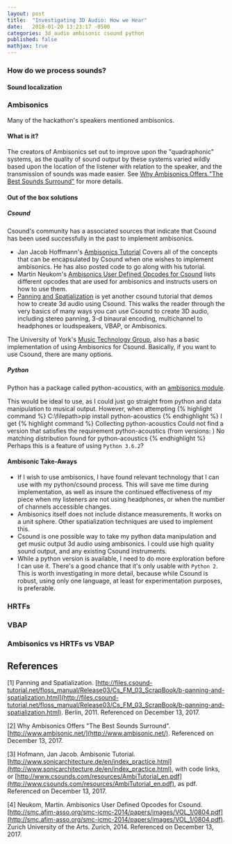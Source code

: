 ```yaml
---
layout: post
title:  "Investigating 3D Audio: How we Hear"
date:   2018-01-20 13:23:17 -0500
categories: 3d_audio ambisonic csound python
published: false
mathjax: true
---
```


### How do we process sounds?
#### Sound localization

### Ambisonics
Many of the hackathon's speakers mentioned ambisonics.
#### What is it?
The creators of Ambisonics set out to improve upon the "quadraphonic" systems, as the quality of sound output by these systems varied wildly based upon the location of the listener with relation to the speaker, and the transmission of sounds was made easier. See [Why Ambisonics Offers "The Best Sounds Surround"](#ambisonics) for more details.

#### Out of the box solutions

##### Csound
Csound's community has a associated sources that indicate that Csound has been used successfully in the past to implement ambisonics.
* Jan Jacob Hoffmann's [Ambisonics Tutorial](#ambisonics_csound_tutorial) Covers all of the concepts that can be encapsulated by Csound when one wishes to implement ambisonics. He has also posted code to go along with his tutorial.
* Martin Neukom's [Ambisonics User Defined Opcodes for Csound](#ambisonics_csound_opcodes) lists different opcodes that are used for ambisonics and instructs users on how to use them.
* [Panning and Spatialization](#surroundsound_csound_tutorial) is yet another csound tutorial that demos how to create 3d audio using Csound. This walks the reader through the very basics of many ways you can use Csound to create 3D audio, including stereo panning, 3-d binaural encoding, multichannel to headphones or loudspeakers, VBAP, or Ambisonics.

The University of York's [Music Technology Group](https://www.york.ac.uk/inst/mustech/3d_audio/cs_ambis.htm), also has a basic implementation of using Ambisonics for Csound. Basically, if you want to use Csound, there are many options.
##### Python
Python has a package called python-acoustics, with an [ambisonics module](http://python-acoustics.github.io/python-acoustics/reference.html).

This would be ideal to use, as I could just go straight from python and data manipulation to musical output. However, when attempting
{% highlight command %}
C:\\filepath>pip install python-acoustics
{% endhighlight %}
I get
{% highlight command %}
Collecting python-acoustics
  Could not find a version that satisfies the requirement python-acoustics (from versions: )
No matching distribution found for python-acoustics
{% endhighlight %}
Perhaps this is a feature of using `Python 3.6.2`?
#### Ambisonic Take-Aways
* If I wish to use ambisonics, I have found relevant technology that I can use with my python/csound process. This will save me time during implementation, as well as insure the continued effectiveness of my piece when my listeners are not using headphones, or when the number of channels accessible changes.
* Ambisonics itself does not include distance measurements. It works on a unit sphere. Other spatialization techniques are used to implement this.
* Csound is one possible way to take my python data manipulation and get music output 3d audio using ambisonics. I could use high quality sound output, and any existing Csound instruments.
* While a python version is available, I need to do more exploration before I can use it. There's a good chance that it's only usable with `Python 2`. This is worth investigating in more detail, because while Csound is robust, using only one language, at least for experimentation purposes, is preferable.  


### HRTFs

### VBAP

### Ambisonics vs HRTFs vs VBAP


## References
[1]<a name="surroundsound_csound_tutorial"></a> Panning and Spatialization. [http://files.csound-tutorial.net/floss_manual/Release03/Cs_FM_03_ScrapBook/b-panning-and-spatialization.html](http://files.csound-tutorial.net/floss_manual/Release03/Cs_FM_03_ScrapBook/b-panning-and-spatialization.html). Berlin, 2011. Referenced on December 13, 2017.

[2]<a name="ambisonics"></a> Why Ambisonics Offers "The Best Sounds Surround". [http://www.ambisonic.net/](http://www.ambisonic.net/). Referenced on December 13, 2017.

[3]<a name="ambisonics_csound_tutorial"></a> Hofmann, Jan Jacob. Ambisonic Tutorial. [http://www.sonicarchitecture.de/en/index_practice.html](http://www.sonicarchitecture.de/en/index_practice.html), with code links, or [http://www.csounds.com/resources/AmbiTutorial_en.pdf](http://www.csounds.com/resources/AmbiTutorial_en.pdf), as pdf. Referenced on December 13, 2017.

[4]<a name="ambisonics_csound_opcodes"></a> Neukom, Martin. Ambisonics User Defined Opcodes for Csound. [http://smc.afim-asso.org/smc-icmc-2014/papers/images/VOL_1/0804.pdf](http://smc.afim-asso.org/smc-icmc-2014/papers/images/VOL_1/0804.pdf). Zurich University of the Arts. Zurich, 2014. Referenced on December 13, 2017.
